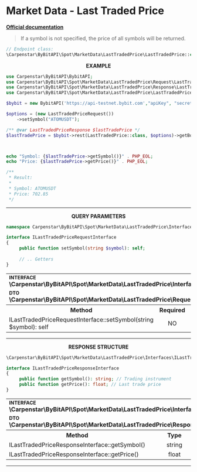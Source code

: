 # Market Data - Last Traded Price
<b>[Official documentation](https://bybit-exchange.github.io/docs/spot/public/last-price)</b>

> If a symbol is not specified, the price of all symbols will be returned.

```php
// Endpoint class:
\Carpenstar\ByBitAPI\Spot\MarketData\LastTradedPrice\LastTradedPrice::class
```

<p align="center" width="100%"><b>EXAMPLE</b></p>

```php
use Carpenstar\ByBitAPI\BybitAPI;
use Carpenstar\ByBitAPI\Spot\MarketData\LastTradedPrice\Request\LastTradedPriceRequest;
use Carpenstar\ByBitAPI\Spot\MarketData\LastTradedPrice\Response\LastTradedPriceResponse;
use Carpenstar\ByBitAPI\Spot\MarketData\LastTradedPrice\LastTradedPrice;

$bybit = new BybitAPI('https://api-testnet.bybit.com',"apiKey", "secret");

$options = (new LastTradedPriceRequest())
    ->setSymbol("ATOMUSDT");

/** @var LastTradedPriceResponse $lastTradePrice */
$lastTradePrice = $bybit->rest(LastTradedPrice::class, $options)->getBody()->fetch();



echo "Symbol: {$lastTradePrice->getSymbol()}" . PHP_EOL;
echo "Price: {$lastTradePrice->getPrice()}" . PHP_EOL;

/**
 * Result:
 *
 * Symbol: ATOMUSDT
 * Price: 702.85
 */
```

---

<p align="center" width="100%"><b>QUERY PARAMETERS</b></p>

```php
namespace Carpenstar\ByBitAPI\Spot\MarketData\LastTradedPrice\Interfaces;

interface ILastTradedPriceRequestInterface
{
     public function setSymbol(string $symbol): self;
    
     // .. Getters
}
```
  <table style="width: 100%">
   <tr>
     <td colspan="3">
         <sup><b>INTERFACE</b></sup> <br />
         <b>\Carpenstar\ByBitAPI\Spot\MarketData\LastTradedPrice\Interfaces\ILastTradedPriceRequestInterface::class</b>
     </td>
   </tr>
   <tr>
     <td colspan="3">
         <sup><b>DTO</b></sup> <br />
         <b>\Carpenstar\ByBitAPI\Spot\MarketData\LastTradedPrice\Request\LastTradedPriceRequest::class</b>
     </td>
   </tr>
   <tr>
     <th style="width: 40%; text-align: center">Method</th>
     <th style="width: 10%; text-align: center">Required</th>
     <th style="width: 50%; text-align: center">Description</th>
   </tr>
   <tr>
     <td>ILastTradedPriceRequestInterface::setSymbol(string $symbol): self</td>
     <td style="text-align: center">NO</td>
     <td>Trading instrument</td>
   </tr>
</table>

---

<p align="center" width="100%"><b>RESPONSE STRUCTURE</b></p>

```php
\Carpenstar\ByBitAPI\Spot\MarketData\LastTradedPrice\Interfaces\ILastTradedPriceResponseInterface::class

interface ILastTradedPriceResponseInterface
{
     public function getSymbol(): string; // Trading instrument
     public function getPrice(): float; // Last trade price
}
```
<table style="width: 100%">
   <tr>
     <td colspan="3">
         <sup><b>INTERFACE</b></sup> <br />
         <b>\Carpenstar\ByBitAPI\Spot\MarketData\LastTradedPrice\Interfaces\ILastTradedPriceResponseInterface::class</b>
     </td>
   </tr>
   <tr>
     <td colspan="3">
         <sup><b>DTO</b></sup> <br />
         <b>\Carpenstar\ByBitAPI\Spot\MarketData\LastTradedPrice\Response\LastTradedPriceResponse::class</b>
     </td>
   </tr>
   <tr>
     <th style="width: 30%; text-align: center">Method</th>
     <th style="width: 20%; text-align: center">Type</th>
     <th style="width: 50%; text-align: center">Description</th>
   </tr>
   <tr>
     <td>ILastTradedPriceResponseInterface::getSymbol()</td>
     <td style="text-align: center">string</td>
     <td> Trading instrument </td>
   </tr>
   <tr>
     <td>ILastTradedPriceResponseInterface::getPrice()</td>
     <td style="text-align: center">float</td>
     <td> Last trade price </td>
   </tr>
</table>

---